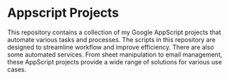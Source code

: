 # Appscript Projects
This repository contains a collection of my Google AppScript projects that automate various tasks and processes. The scripts in this repository are designed to streamline workflow and improve efficiency. There are also some automated services. From sheet manipulation to email management, these AppScript projects provide a wide range of solutions for various use cases.
